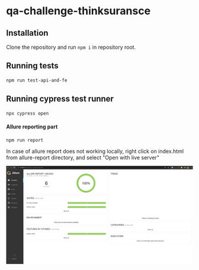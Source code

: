 # qa-challenge-thinksuransce

## Installation

Clone the repository and run `npm i` in repository root.

## Running tests

```sh
npm run test-api-and-fe
```

## Running cypress test runner
```sh
npx cypress open
```

#### Allure reporting part

```sh
npm run report
```
In case of allure report does not working locally, right click on index.html from allure-report directory, and select "Open with live server"

![](Allure-report.png)